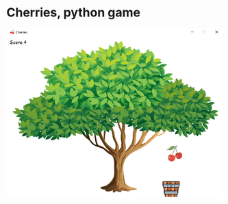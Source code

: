 # Cherries, python game 
![alt text](https://github.com/tmiklu/cherries/blob/master/icon/cover.png?raw=true)
